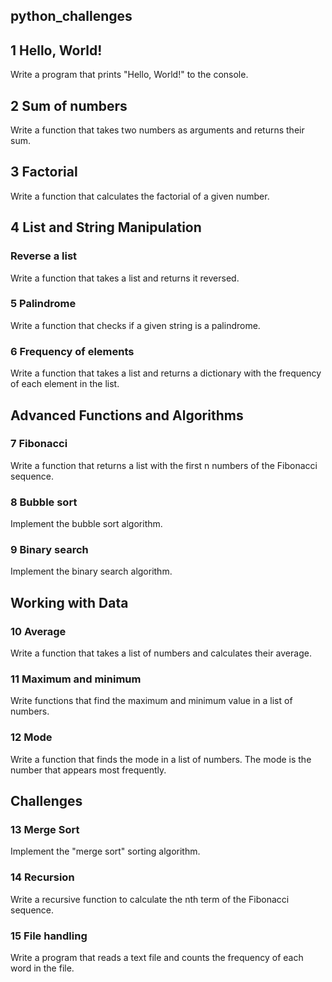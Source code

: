 ## python_challenges

## 1 Hello, World!
Write a program that prints "Hello, World!" to the console.

## 2 Sum of numbers
Write a function that takes two numbers as arguments and returns their sum.

## 3 Factorial
Write a function that calculates the factorial of a given number.

## 4 List and String Manipulation
### Reverse a list
Write a function that takes a list and returns it reversed.

### 5 Palindrome
Write a function that checks if a given string is a palindrome.

### 6 Frequency of elements
Write a function that takes a list and returns a dictionary with the frequency of each element in the list.

## Advanced Functions and Algorithms
### 7 Fibonacci
Write a function that returns a list with the first n numbers of the Fibonacci sequence.

### 8 Bubble sort
Implement the bubble sort algorithm.

### 9 Binary search
Implement the binary search algorithm.

## Working with Data
### 10 Average
Write a function that takes a list of numbers and calculates their average.

### 11 Maximum and minimum
Write functions that find the maximum and minimum value in a list of numbers.

### 12 Mode
Write a function that finds the mode in a list of numbers. The mode is the number that appears most frequently.

## Challenges
### 13 Merge Sort
Implement the "merge sort" sorting algorithm.

### 14 Recursion
Write a recursive function to calculate the nth term of the Fibonacci sequence.

### 15 File handling
Write a program that reads a text file and counts the frequency of each word in the file.
